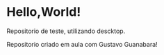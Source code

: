 # Hello,World!
 Repositorio de teste, utilizando descktop.

 Repositorio criado em aula com Gustavo Guanabara!
